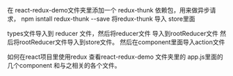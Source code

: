 在 react-redux-demo文件夹里添加一个 redux-thunk 依赖包，用来做异步请求，
npm isntall redux-thunk --save
将redux-thunk 导入 store里面



types文件导入到 reducer 文件，然后将reducer文件
导入到rootReducer文件
然后将rootReducer文件导入到store文件。
然后在component里面导入action文件



如何在react项目里使用redux
查看react-redux-demo 文件夹里的 app.js里面的几个component 和与之相关的各个文件。